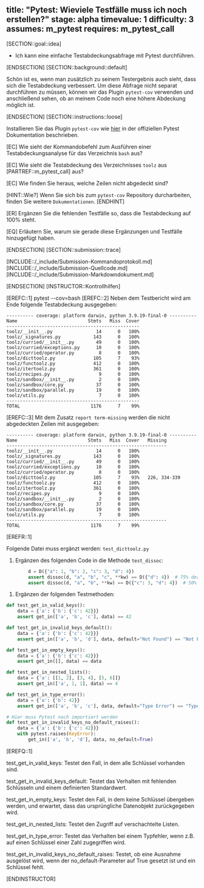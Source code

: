 title: "Pytest: Wieviele Testfälle muss ich noch erstellen?"
stage: alpha
timevalue: 1
difficulty: 3
assumes: m_pytest
requires: m_pytest_call
---

[SECTION::goal::idea]

- Ich kann eine einfache Testabdeckungsabfrage mit Pytest durchführen.

[ENDSECTION]
[SECTION::background::default]

Schön ist es, wenn man zusätzlich zu seinem Testergebnis auch sieht, dass sich die Testabdeckung
verbessert. Um diese Abfrage nicht separat durchführen zu müssen, können wir das Plugin
`pytest-cov` verwenden und anschließend sehen, ob an meinem Code noch eine höhere Abdeckung
möglich ist.

[ENDSECTION]
[SECTION::instructions::loose]

Installieren Sie das Plugin `pytest-cov` wie [hier](https://docs.pytest.org/en/7.1.x/how-to/plugins.html?highlight=coverage)
in der offiziellen Pytest Dokumentation beschrieben.

[EC] Wie sieht der Kommandobefehl zum Ausführen einer Testabdeckungsanalyse für das Verzeichnis `bash`
aus?

[EC] Wie sieht die Testabdeckung des Verzeichnisses `toolz` aus [PARTREF::m_pytest_call] aus?

[EC] Wie finden Sie heraus, welche Zeilen nicht abgedeckt sind?

[HINT::Wie?]
Wenn Sie sich bis zum `pytest-cov` Repository durcharbeiten, finden Sie weitere `Dokumentationen`.
[ENDHINT]

[ER] Ergänzen Sie die fehlenden Testfälle so, dass die Testabdeckung auf 100% steht.

[EQ] Erläutern Sie, warum sie gerade diese Ergänzungen und Testfälle hinzugefügt haben.

[ENDSECTION]
[SECTION::submission::trace]

[INCLUDE::/_include/Submission-Kommandoprotokoll.md]
[INCLUDE::/_include/Submission-Quellcode.md]
[INCLUDE::/_include/Submission-Markdowndokument.md]

[ENDSECTION]
[INSTRUCTOR::Kontrollhilfen]

[EREFC::1] pytest --cov=bash
[EREFC::2] Neben dem Testbericht wird am Ende folgende Testabdeckung ausgegeben:

```shell
---------- coverage: platform darwin, python 3.9.19-final-0 ----------
Name                          Stmts   Miss  Cover
-------------------------------------------------
toolz/__init__.py                14      0   100%
toolz/_signatures.py            143      0   100%
toolz/curried/__init__.py        49      0   100%
toolz/curried/exceptions.py      10      0   100%
toolz/curried/operator.py         8      0   100%
toolz/dicttoolz.py              105      7    93%
toolz/functoolz.py              412      0   100%
toolz/itertoolz.py              361      0   100%
toolz/recipes.py                  9      0   100%
toolz/sandbox/__init__.py         2      0   100%
toolz/sandbox/core.py            37      0   100%
toolz/sandbox/parallel.py        19      0   100%
toolz/utils.py                    7      0   100%
-------------------------------------------------
TOTAL                          1176      7    99%
```

[EREFC::3] Mit dem Zusatz `report term-missing` werden die nicht abgedeckten Zeilen mit ausgegeben:

```shell
---------- coverage: platform darwin, python 3.9.19-final-0 ----------
Name                          Stmts   Miss  Cover   Missing
-----------------------------------------------------------
toolz/__init__.py                14      0   100%
toolz/_signatures.py            143      0   100%
toolz/curried/__init__.py        49      0   100%
toolz/curried/exceptions.py      10      0   100%
toolz/curried/operator.py         8      0   100%
toolz/dicttoolz.py              105      7    93%   226, 334-339
toolz/functoolz.py              412      0   100%
toolz/itertoolz.py              361      0   100%
toolz/recipes.py                  9      0   100%
toolz/sandbox/__init__.py         2      0   100%
toolz/sandbox/core.py            37      0   100%
toolz/sandbox/parallel.py        19      0   100%
toolz/utils.py                    7      0   100%
-----------------------------------------------------------
TOTAL                          1176      7    99%
```

[EREFR::1]

Folgende Datei muss ergänzt werden: `test_dicttoolz.py`

1. Ergänzen des folgenden Code in die Methode `test_dissoc`:

```python
        d = D({"a": 1, "b": 2, "c": 3, "d": 4})
        assert dissoc(d, "a", "b", "c", **kw) == D({"d": 4})  # 75% der Schlüssel entfernt
        assert dissoc(d, "a", "b", **kw) == D({"c": 3, "d": 4})  # 50% entfernt, also bleibt c und d
```

1. Ergänzen der folgenden Testmethoden:

```python
def test_get_in_valid_keys():
    data = {'a': {'b': {'c': 42}}}
    assert get_in(['a', 'b', 'c'], data) == 42

def test_get_in_invalid_keys_default():
    data = {'a': {'b': {'c': 42}}}
    assert get_in(['a', 'b', 'd'], data, default="Not Found") == "Not Found"

def test_get_in_empty_keys():
    data = {'a': {'b': {'c': 42}}}
    assert get_in([], data) == data

def test_get_in_nested_lists():
    data = {'a': [[1, 2], [3, 4], [5, 6]]}
    assert get_in(['a', 1, 1], data) == 4

def test_get_in_type_error():
    data = {'a': {'b': 42}}
    assert get_in(['a', 'b', 'c'], data, default="Type Error") == "Type Error"

# Hier muss Pytest noch importiert werden
def test_get_in_invalid_keys_no_default_raises():
    data = {'a': {'b': {'c': 42}}}
    with pytest.raises(KeyError):
        get_in(['a', 'b', 'd'], data, no_default=True)
```

[EREFQ::1]

test_get_in_valid_keys: Testet den Fall, in dem alle Schlüssel vorhanden sind.

test_get_in_invalid_keys_default: Testet das Verhalten mit fehlenden Schlüsseln und einem
definierten Standardwert.

test_get_in_empty_keys: Testet den Fall, in dem keine Schlüssel übergeben werden, und erwartet, dass
das ursprüngliche Datenobjekt zurückgegeben wird.

test_get_in_nested_lists: Testet den Zugriff auf verschachtelte Listen.

test_get_in_type_error: Testet das Verhalten bei einem Typfehler, wenn z.B. auf einen Schlüssel
einer Zahl zugegriffen wird.

test_get_in_invalid_keys_no_default_raises: Testet, ob eine Ausnahme ausgelöst wird, wenn der
no_default-Parameter auf True gesetzt ist und ein Schlüssel fehlt.

[ENDINSTRUCTOR]
